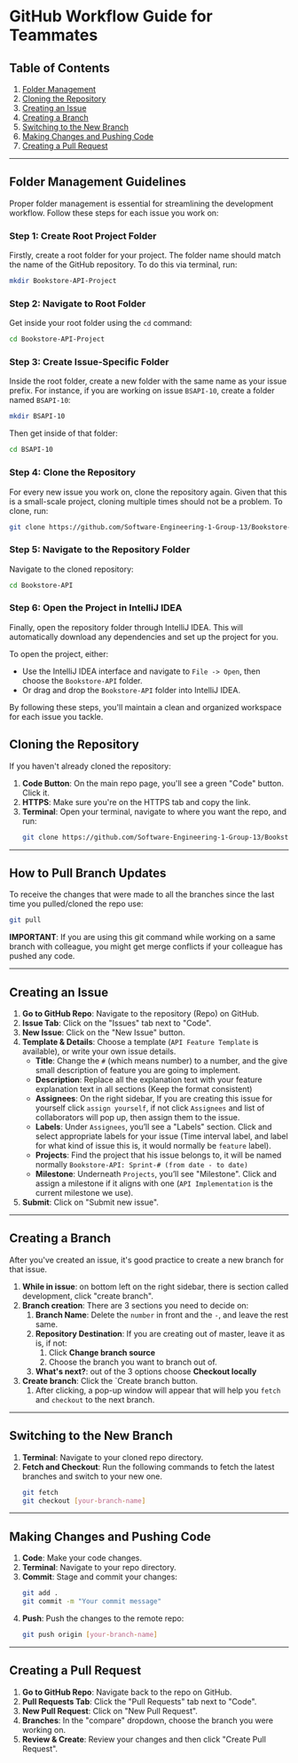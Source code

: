 # GitHub Workflow Guide for Teammates

## Table of Contents
1. [Folder Management](#folder-management-guidelines)
2. [Cloning the Repository](#cloning-the-repository)
3. [Creating an Issue](#creating-an-issue)
4. [Creating a Branch](#creating-a-branch)
5. [Switching to the New Branch](#switching-to-the-new-branch)
6. [Making Changes and Pushing Code](#making-changes-and-pushing-code)
7. [Creating a Pull Request](#creating-a-pull-request)

---

## Folder Management Guidelines

Proper folder management is essential for streamlining the development workflow. Follow these steps for each issue you work on:

### Step 1: Create Root Project Folder

Firstly, create a root folder for your project. The folder name should match the name of the GitHub repository. To do this via terminal, run:
```bash
mkdir Bookstore-API-Project
```

### Step 2: Navigate to Root Folder

Get inside your root folder using the `cd` command:
```bash
cd Bookstore-API-Project
```

### Step 3: Create Issue-Specific Folder

Inside the root folder, create a new folder with the same name as your issue prefix. For instance, if you are working on issue `BSAPI-10`, create a folder named `BSAPI-10`:
```bash
mkdir BSAPI-10
```

Then get inside of that folder:
```bash
cd BSAPI-10
```

### Step 4: Clone the Repository

For every new issue you work on, clone the repository again. Given that this is a small-scale project, cloning multiple times should not be a problem. To clone, run:
```bash
git clone https://github.com/Software-Engineering-1-Group-13/Bookstore-API.git
```

### Step 5: Navigate to the Repository Folder

Navigate to the cloned repository:
```bash
cd Bookstore-API
```

### Step 6: Open the Project in IntelliJ IDEA

Finally, open the repository folder through IntelliJ IDEA. This will automatically download any dependencies and set up the project for you.

To open the project, either:
- Use the IntelliJ IDEA interface and navigate to `File -> Open`, then choose the `Bookstore-API` folder.
- Or drag and drop the `Bookstore-API` folder into IntelliJ IDEA.

By following these steps, you'll maintain a clean and organized workspace for each issue you tackle.



## Cloning the Repository

If you haven't already cloned the repository:

1. **Code Button**: On the main repo page, you'll see a green "Code" button. Click it.
2. **HTTPS**: Make sure you're on the HTTPS tab and copy the link.
3. **Terminal**: Open your terminal, navigate to where you want the repo, and run:
    ```bash
    git clone https://github.com/Software-Engineering-1-Group-13/Bookstore-API.git
    ```

---

## How to Pull Branch Updates

To receive the changes that were made to all the branches since the last time you pulled/cloned the repo use:

   ```bash
   git pull
   ```

**IMPORTANT**: If you are using this git command while working on a same branch with colleague, you might get merge conflicts if your colleague has pushed any code.  

---

## Creating an Issue

1. **Go to GitHub Repo**: Navigate to the repository (Repo) on GitHub.
2. **Issue Tab**: Click on the "Issues" tab next to "Code".
3. **New Issue**: Click on the "New Issue" button.
4. **Template & Details**: Choose a template (`API Feature Template` is available), or write your own issue details.
    - **Title**: Change the `#` (which means number) to a number, and the give small description of feature you are going to implement.
    - **Description**: Replace all the explanation text with your feature explanation text in all sections (Keep the format consistent)
    - **Assignees**: On the right sidebar, If you are creating this issue for yourself click `assign yourself`, if not click `Assignees` and list of collaborators will pop up, then assign them to the issue.
    - **Labels**: Under `Assignees`, you’ll see a "Labels" section. Click and select appropriate labels for your issue (Time interval label, and label for what kind of issue this is, it would normally be `feature` label).
    - **Projects**: Find the project that his issue belongs to, it will be named normally `Bookstore-API: Sprint-# (from date - to date)`
    - **Milestone**: Underneath `Projects`, you’ll see "Milestone". Click and assign a milestone if it aligns with one (`API Implementation` is the current milestone we use).
5. **Submit**: Click on "Submit new issue".

---

## Creating a Branch

After you've created an issue, it's good practice to create a new branch for that issue.

1. **While in issue**: on bottom left on the right sidebar, there is section called development, click "create branch".
2. **Branch creation**: There are 3 sections you need to decide on:
    1. **Branch Name**: Delete the `number` in front and the `-`, and leave the rest same.
    2. **Repository Destination**: If you are creating out of master, leave it as is, if not: 
        1. Click **Change branch source**
        2. Choose the branch you want to branch out of.
    3. **What's next?**: out of the 3 options choose **Checkout locally**
3. **Create branch**: Click the `Create branch button.
    1. After clicking, a pop-up window will appear that will help you `fetch` and `checkout` to the next branch.

---

## Switching to the New Branch

1. **Terminal**: Navigate to your cloned repo directory.
2. **Fetch and Checkout**: Run the following commands to fetch the latest branches and switch to your new one.
    ```bash
    git fetch
    git checkout [your-branch-name]
    ```

---

## Making Changes and Pushing Code

1. **Code**: Make your code changes.
2. **Terminal**: Navigate to your repo directory.
3. **Commit**: Stage and commit your changes:
    ```bash
    git add .
    git commit -m "Your commit message"
    ```
4. **Push**: Push the changes to the remote repo:
    ```bash
    git push origin [your-branch-name]
    ```

---

## Creating a Pull Request

1. **Go to GitHub Repo**: Navigate back to the repo on GitHub.
2. **Pull Requests Tab**: Click the "Pull Requests" tab next to "Code".
3. **New Pull Request**: Click on "New Pull Request".
4. **Branches**: In the "compare" dropdown, choose the branch you were working on.
5. **Review & Create**: Review your changes and then click "Create Pull Request".
